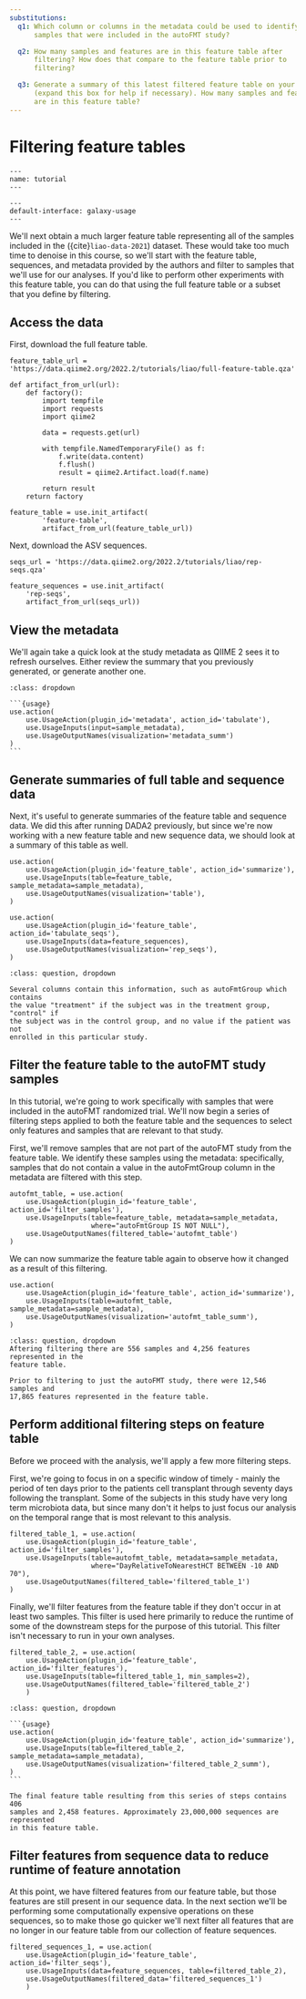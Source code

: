 ```yaml
---
substitutions:
  q1: Which column or columns in the metadata could be used to identify
      samples that were included in the autoFMT study?

  q2: How many samples and features are in this feature table after
      filtering? How does that compare to the feature table prior to
      filtering?

  q3: Generate a summary of this latest filtered feature table on your own
      (expand this box for help if necessary). How many samples and features
      are in this feature table?
---
```


# Filtering feature tables

```{usage-scope}
---
name: tutorial
---
```

```{usage-selector}
---
default-interface: galaxy-usage
---
```

We'll next obtain a much larger feature table representing all of the samples
included in the ({cite}`liao-data-2021`) dataset. These would take too much
time to denoise in this course, so we'll start with the feature table,
sequences, and metadata provided by the authors and filter to samples that
we'll use for our analyses. If you'd like to perform other experiments with
this feature table, you can do that using the full feature table or a subset
that you define by filtering.

## Access the data

First, download the full feature table.

```{usage}
feature_table_url = 'https://data.qiime2.org/2022.2/tutorials/liao/full-feature-table.qza'

def artifact_from_url(url):
    def factory():
        import tempfile
        import requests
        import qiime2

        data = requests.get(url)

        with tempfile.NamedTemporaryFile() as f:
            f.write(data.content)
            f.flush()
            result = qiime2.Artifact.load(f.name)

        return result
    return factory

feature_table = use.init_artifact(
        'feature-table',
        artifact_from_url(feature_table_url))
```

Next, download the ASV sequences.

```{usage}
seqs_url = 'https://data.qiime2.org/2022.2/tutorials/liao/rep-seqs.qza'

feature_sequences = use.init_artifact(
    'rep-seqs',
    artifact_from_url(seqs_url))
```

## View the metadata

We'll again take a quick look at the study metadata as QIIME 2 sees it to
refresh ourselves. Either review the summary that you previously generated, or
generate another one.

````{admonition} Expand this box for help generating a metadata summary.
:class: dropdown

```{usage}
use.action(
    use.UsageAction(plugin_id='metadata', action_id='tabulate'),
    use.UsageInputs(input=sample_metadata),
    use.UsageOutputNames(visualization='metadata_summ')
)
```
````

## Generate summaries of full table and sequence data

Next, it's useful to generate summaries of the feature table and sequence data.
We did this after running DADA2 previously, but since we're now working with a
new feature table and new sequence data, we should look at a summary of this
table as well.

```{usage}
use.action(
    use.UsageAction(plugin_id='feature_table', action_id='summarize'),
    use.UsageInputs(table=feature_table, sample_metadata=sample_metadata),
    use.UsageOutputNames(visualization='table'),
)

use.action(
    use.UsageAction(plugin_id='feature_table', action_id='tabulate_seqs'),
    use.UsageInputs(data=feature_sequences),
    use.UsageOutputNames(visualization='rep_seqs'),
)
```

```{admonition} {{ q1 }}
:class: question, dropdown

Several columns contain this information, such as autoFmtGroup which contains
the value "treatment" if the subject was in the treatment group, "control" if
the subject was in the control group, and no value if the patient was not
enrolled in this particular study.
```

## Filter the feature table to the autoFMT study samples

In this tutorial, we're going to work specifically with samples that were
included in the autoFMT randomized trial. We'll now begin a series of filtering
steps applied to both the feature table and the sequences to select only
features and samples that are relevant to that study.

First, we'll remove samples that are not part of the autoFMT study from the
feature table. We identify these samples using the metadata: specifically,
samples that do not contain a value in the autoFmtGroup column in the metadata
are filtered with this step.

```{usage}
autofmt_table, = use.action(
    use.UsageAction(plugin_id='feature_table', action_id='filter_samples'),
    use.UsageInputs(table=feature_table, metadata=sample_metadata,
                    where="autoFmtGroup IS NOT NULL"),
    use.UsageOutputNames(filtered_table='autofmt_table')
)
```

We can now summarize the feature table again to observe how it changed as a
result of this filtering.

```{usage}
use.action(
    use.UsageAction(plugin_id='feature_table', action_id='summarize'),
    use.UsageInputs(table=autofmt_table, sample_metadata=sample_metadata),
    use.UsageOutputNames(visualization='autofmt_table_summ'),
)
```

```{admonition} {{ q2 }}
:class: question, dropdown
Aftering filtering there are 556 samples and 4,256 features represented in the
feature table.

Prior to filtering to just the autoFMT study, there were 12,546 samples and
17,865 features represented in the feature table.
```

## Perform additional filtering steps on feature table

Before we proceed with the analysis, we'll apply a few more filtering steps.

First, we're going to focus in on a specific window of timely - mainly the
period of ten days prior to the patients cell transplant through seventy days
following the transplant. Some of the subjects in this study have very long
term microbiota data, but since many don't it helps to just focus our analysis
on the temporal range that is most relevant to this analysis.

```{usage}
filtered_table_1, = use.action(
    use.UsageAction(plugin_id='feature_table', action_id='filter_samples'),
    use.UsageInputs(table=autofmt_table, metadata=sample_metadata,
                    where="DayRelativeToNearestHCT BETWEEN -10 AND 70"),
    use.UsageOutputNames(filtered_table='filtered_table_1')
)
```

Finally, we'll filter features from the feature table if they don't occur in at
least two samples. This filter is used here primarily to reduce the runtime of
some of the downstream steps for the purpose of this tutorial. This filter
isn't necessary to run in your own analyses.


```{usage}
filtered_table_2, = use.action(
    use.UsageAction(plugin_id='feature_table', action_id='filter_features'),
    use.UsageInputs(table=filtered_table_1, min_samples=2),
    use.UsageOutputNames(filtered_table='filtered_table_2')
    )
```

````{admonition} {{ q3 }}
:class: question, dropdown

```{usage}
use.action(
    use.UsageAction(plugin_id='feature_table', action_id='summarize'),
    use.UsageInputs(table=filtered_table_2, sample_metadata=sample_metadata),
    use.UsageOutputNames(visualization='filtered_table_2_summ'),
)
```

The final feature table resulting from this series of steps contains 406
samples and 2,458 features. Approximately 23,000,000 sequences are represented
in this feature table.

````

## Filter features from sequence data to reduce runtime of feature annotation

At this point, we have filtered features from our feature table, but those
features are still present in our sequence data. In the next section we'll be
performing some computationally expensive operations on these sequences, so to
make those go quicker we'll next filter all features that are no longer in our
feature table from our collection of feature sequences.

```{usage}
filtered_sequences_1, = use.action(
    use.UsageAction(plugin_id='feature_table', action_id='filter_seqs'),
    use.UsageInputs(data=feature_sequences, table=filtered_table_2),
    use.UsageOutputNames(filtered_data='filtered_sequences_1')
    )
```
